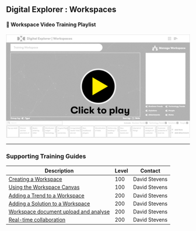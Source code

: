 ## Digital Explorer : Workspaces

#### :movie_camera: Workspace Video Training Playlist

[![video](images/videoThumbnail.png)](https://video.dxc.com/playlist/dedicated/79980521/1_avh323uf/)

---

### Supporting Training Guides


|Description|Level|Contact|
|---|---|---|
| [Creating a Workspace](WorkspaceSetup.md) |100|David Stevens|
| [Using the Workspace Canvas](WorkspaceCanvas.md)|100|David Stevens|
| [Adding a Trend to a Workspace](AddingaTrendtoaWorkspace.md) |200|David Stevens|
| [Adding a Solution to a Workspace](AddingaSolutiontoaWorkspace.md) |200|David Stevens|
| [Workspace document upload and analyse](workspaceDocuments.md)|200|David Stevens|
| [Real-time collaboration](Real-timeCollaboration.md)|200|David Stevens|

